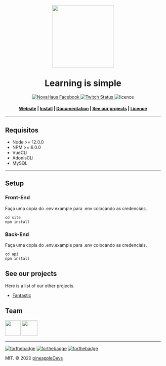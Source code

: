 <div align="center">
  <h1>
    <img width="200" src="https://drive.google.com/uc?export=view&id=1DqyqRrNiOdiiER85tGFBYBculT8R73J_">
    <br />
    <br />
    Learning is simple
  </h1>
</div>

<div align="center">

  <a href="https://github.com/pineappleDevsBr/LIS/">
    <img src="https://img.shields.io/badge/facebook-like-blue"
      alt="NovaHaus Facebook" />
  </a>

  <a href="twitch.tv/leandrocesarrrr">
    <img alt="Twitch Status" src="https://img.shields.io/twitch/status/leandrocesarrrr">
  </a>

  <a>
    <img src="https://img.shields.io/npm/l/halley.js"
    alt="licence" />
  </a>
</div>

<div align="center">
  <h4>
    <a href="https://novahaus.com.br" target="_blank">Website</a> |
    <a href="#installing">Install</a> |
    <a href="#components">Documentation</a> |
    <a href="#components">See our projects</a> |
    <a href="#components">Licence</a>
  </h4>
</div>

---

## Requisitos
* Node >= 12.0.0
* NPM >= 6.0.0
* VueCLI
* AdonisCLI
* MySQL

---

## Setup

### Front-End

Faça uma copia do .env.example para .env colocando as credenciais.

```
cd site
npm install
```

### Back-End

Faça uma copia do .env.example para .env colocando as credenciais.

```
cd api
npm install
```

## See our projects
  Here is a list of our other projects.

  - [Fantastic](https://github.com/pineappleDevsBr/FanTastic)

## Team

<a href="https://sourcerer.io/leandrocesarr"><img src="https://avatars3.githubusercontent.com/u/36801789?v=4" height="50px" width="50px" alt=""/></a>
<a href="https://sourcerer.io/fernandosouzamarques"><img src="https://avatars2.githubusercontent.com/u/39650868?v=4" height="50px" width="50px" alt=""/></a>

<hr />

[![forthebadge](https://forthebadge.com/images/badges/built-with-love.svg)](https://forthebadge.com)
[![forthebadge](https://forthebadge.com/images/badges/built-by-developers.svg)](https://forthebadge.com)
[![forthebadge](https://forthebadge.com/images/badges/made-with-javascript.svg)](https://forthebadge.com)

MIT. © 2020 [pineappleDevs](pineappledevs.com)
